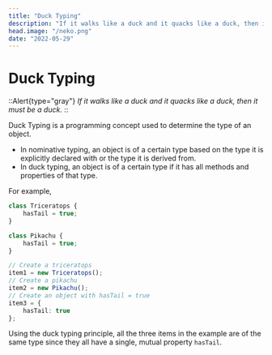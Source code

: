 ```yaml
---
title: "Duck Typing"
description: "If it walks like a duck and it quacks like a duck, then it must be a duck."
head.image: "/neko.png"
date: "2022-05-29"
---
```


# Duck Typing

::Alert{type="gray"}
*If it walks like a duck and it quacks like a duck, then it must be a duck.*
::

Duck Typing is a programming concept used to determine the type of an object.

- In nominative typing, an object is of a certain type based on the type it is explicitly declared with or the type it is derived from.
- In duck typing, an object is of a certain type if it has all methods and properties of that type.

For example,

```ts
class Triceratops {
    hasTail = true;
}

class Pikachu {
    hasTail = true;
}

// Create a triceratops
item1 = new Triceratops();
// Create a pikachu
item2 = new Pikachu();
// Create an object with hasTail = true
item3 = { 
    hasTail: true 
};
```

Using the duck typing principle, all the three items in the example
are of the same type since they all have a single, mutual property `hasTail`.